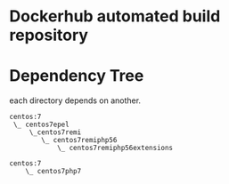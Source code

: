 # Dockerhub automated build repository

# Dependency Tree

each directory depends on another.


```
centos:7
 \_ centos7epel
     \_centos7remi
        \_ centos7remiphp56
            \_ centos7remiphp56extensions
```

```
centos:7
    \_ centos7php7
```
